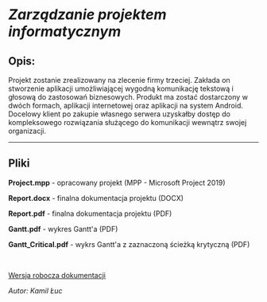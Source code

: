 # _Zarządzanie projektem informatycznym_

## Opis:

Projekt zostanie zrealizowany na zlecenie firmy trzeciej. Zakłada on stworzenie aplikacji umożliwiającej wygodną komunikację tekstową i głosową do zastosowań biznesowych. Produkt ma zostać dostarczony w dwóch formach, aplikacji internetowej oraz aplikacji na system Android. Docelowy klient po zakupie własnego serwera uzyskałby dostęp do kompleksowego rozwiązania służącego do komunikacji wewnątrz swojej organizacji.

<hr>

## Pliki

**Project.mpp** - opracowany projekt (MPP - Microsoft Project 2019)

**Report.docx** - finalna dokumentacja projektu (DOCX)

**Report.pdf** - finalna dokumentacja projektu (PDF)

**Gantt.pdf** - wykres Gantt'a (PDF)

**Gantt_Critical.pdf** - wykrs Gantt'a z zaznaczoną ścieżką krytyczną (PDF)



<br>

[Wersja robocza dokumentacji](https://docs.google.com/document/d/1MNK_ls6vhXyrvbrHX8AhF_-_w64MSuNjL1BiSq8E9I0/edit?usp=sharing)

_Autor: Kamil Łuc_

